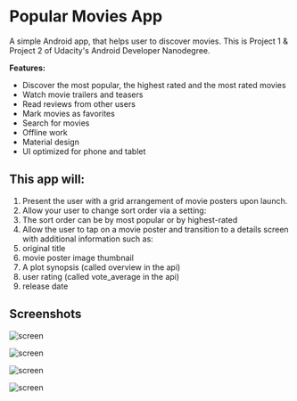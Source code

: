 Popular Movies App
==================

A simple Android app, that helps user to discover movies. 
This is Project 1 & Project 2 of Udacity's Android Developer Nanodegree.

**Features:**

- Discover the most popular, the highest rated and the most rated movies
- Watch movie trailers and teasers
- Read reviews from other users
- Mark movies as favorites
- Search for movies
- Offline work
- Material design
- UI optimized for phone and tablet

## This app will:
1. Present the user with a grid arrangement of movie posters upon launch.  
2. Allow your user to change sort order via a setting:    
  1. The sort order can be by most popular or by highest-rated  
3. Allow the user to tap on a movie poster and transition to a details screen with additional information such as:
  1. original title
  2. movie poster image thumbnail
  3. A plot synopsis (called overview in the api)
  4. user rating (called vote_average in the api)
  5. release date
  
  Screenshots
-----------

![screen](../master/art/phone-movies.png)

![screen](../master/art/phone-details.png)

![screen](../master/art/tablet-port.png)

![screen](../master/art/tablet-land.png)
